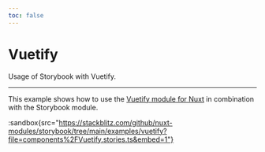 ```yaml
---
toc: false
---
```


# Vuetify

Usage of Storybook with Vuetify.

---

This example shows how to use the [Vuetify module for Nuxt](https://vuetify-nuxt-module.netlify.app/) in combination with the Storybook module.

:sandbox{src="https://stackblitz.com/github/nuxt-modules/storybook/tree/main/examples/vuetify?file=components%2FVuetify.stories.ts&embed=1"}
